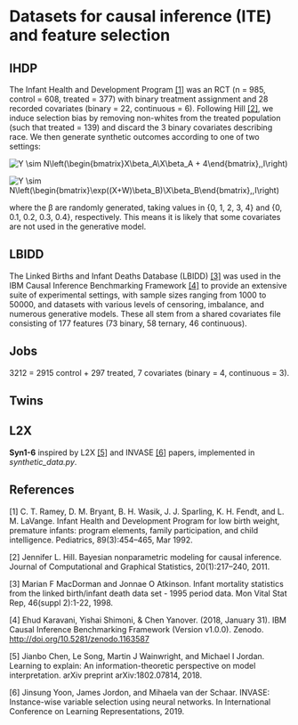 # Datasets for causal inference (ITE) and feature selection

## IHDP
The Infant Health and Development Program [[1]](#1) was an RCT (n = 985, control = 608, treated = 377) with binary treatment assignment and 28 recorded covariates (binary = 22, continuous = 6). Following Hill [[2]](#2), we induce selection bias by removing non-whites from the treated population (such that treated = 139) and discard the 3 binary covariates describing race. We then generate synthetic outcomes according to one of two settings:

![Y \sim N\left(\begin{bmatrix}X\beta_A\\X\beta_A + 4\end{bmatrix},\,I\right)](https://render.githubusercontent.com/render/math?math=Y%20%5Csim%20N%5Cleft(%5Cbegin%7Bbmatrix%7DX%5Cbeta_A%5C%5CX%5Cbeta_A%20%2B%204%5Cend%7Bbmatrix%7D%2C%5C%2CI%5Cright))

![Y \sim N\left(\begin{bmatrix}\exp((X+W)\beta_B)\\X\beta_B\end{bmatrix},\,I\right)](https://render.githubusercontent.com/render/math?math=Y%20%5Csim%20N%5Cleft(%5Cbegin%7Bbmatrix%7D%5Cexp((X%2BW)%5Cbeta_B)%5C%5CX%5Cbeta_B%5Cend%7Bbmatrix%7D%2C%5C%2CI%5Cright))

where the &beta; are randomly generated, taking values in {0, 1, 2, 3, 4} and {0, 0.1, 0.2, 0.3, 0.4}, respectively. This means it is likely that some covariates are not used in the generative model.

## LBIDD
The Linked Births and Infant Deaths Database (LBIDD) [[3]](#3) was used in the IBM Causal Inference Benchmarking Framework [[4]](#4) to provide an extensive suite of experimental settings, with sample sizes ranging from 1000 to 50000, and datasets with various levels of censoring, imbalance, and numerous generative models. These all stem from a shared covariates file consisting of 177 features (73 binary, 58 ternary, 46 continuous).

## Jobs
3212 = 2915 control + 297 treated,
7 covariates (binary = 4, continuous = 3).

## Twins

## L2X
**Syn1-6** inspired by L2X [[5]](#5) and INVASE [[6]](#6) papers, implemented in *synthetic_data.py*.

## References
<a id="1">[1]</a> 
C. T. Ramey, D. M. Bryant, B. H. Wasik, J. J. Sparling, K. H. Fendt, and L. M. LaVange.
Infant Health and Development Program for low birth weight, premature infants: program elements, family participation, and child intelligence.
Pediatrics, 89(3):454–465, Mar 1992.

<a id="2">[2]</a>
Jennifer L. Hill.
Bayesian nonparametric modeling for causal inference.
Journal of Computational and Graphical Statistics, 20(1):217–240, 2011.

<a id="3">[3]</a>
Marian F MacDorman and Jonnae O Atkinson.
Infant mortality statistics from the linked birth/infant death data set - 1995 period data.
Mon Vital Stat Rep, 46(suppl 2):1-22, 1998.

<a id="4">[4]</a>
Ehud Karavani, Yishai Shimoni, & Chen Yanover. (2018, January 31). 
IBM Causal Inference Benchmarking Framework (Version v1.0.0). 
Zenodo. http://doi.org/10.5281/zenodo.1163587

<a id="5">[5]</a>
Jianbo Chen, Le Song, Martin J Wainwright, and Michael I Jordan.
Learning to explain: An information-theoretic perspective on model interpretation.
arXiv preprint arXiv:1802.07814, 2018.

<a id="6">[6]</a>
Jinsung Yoon, James Jordon, and Mihaela van der Schaar.
INVASE: Instance-wise variable selection using neural networks.
In International Conference on Learning Representations, 2019.
